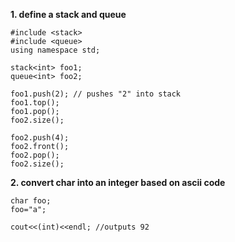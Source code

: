 **1. define a stack and queue**

```
#include <stack>
#include <queue>
using namespace std;

stack<int> foo1;
queue<int> foo2;

foo1.push(2); // pushes "2" into stack
foo1.top();
foo1.pop();
foo2.size();

foo2.push(4);
foo2.front();
foo2.pop();
foo2.size();
```

**2. convert char into an integer based on ascii code**

```
char foo;
foo="a";

cout<<(int)<<endl; //outputs 92

```
